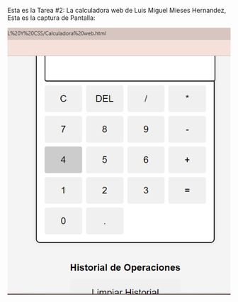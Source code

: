 Esta es la Tarea #2: La calculadora web de Luis Miguel Mieses Hernandez, Esta es la captura de Pantalla:

![Mi captura de pantalla](calculadora.png)